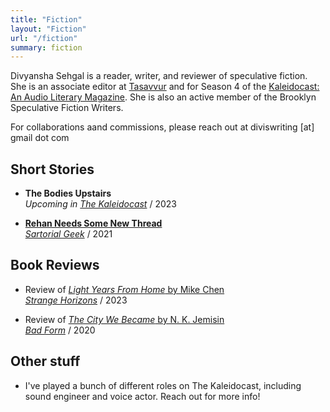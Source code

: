 ```yaml
---
title: "Fiction"
layout: "Fiction"
url: "/fiction"
summary: fiction
---
```



Divyansha Sehgal is a reader, writer, and reviewer of speculative fiction. She is an associate editor at [Tasavvur](https://tasavvurnama.com/about/) and for Season 4 of the [Kaleidocast: An Audio Literary Magazine](https://www.kaleidocast.nyc). She is also an active member of the Brooklyn Speculative Fiction Writers.  

For collaborations aand commissions, please reach out at diviswriting [at] gmail dot com

## Short Stories

- **The Bodies Upstairs**   
*Upcoming in [The Kaleidocast](https://www.kaleidocast.nyc)* / 2023

- **[Rehan Needs Some New Thread](https://sartorialgeek.com/rehan-needs-some-new-thread/)**  
*[Sartorial Geek](https://sartorialgeek.com)* / 2021

## Book Reviews

- Review of [*Light Years From Home* by Mike Chen](http://strangehorizons.com/non-fiction/light-years-from-home-by-mike-chen/)  
*[Strange Horizons](http://strangehorizons.com)* / 2023

- Review of [*The City We Became* by N. K. Jemisin](http://strangehorizons.com/non-fiction/light-years-from-home-by-mike-chen/)  
*[Bad Form](https://www.badformreview.com)* / 2020


## Other stuff

- I've played a bunch of different roles on The Kaleidocast, including sound engineer and voice actor. Reach out for more info!


 